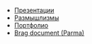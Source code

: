 * [Презентации](presentations/README.md)
* [Размышлизмы](thoughts/README.md)
* [Портфолио](portfolio/README.md)
* [Brag document (Parma)](brag-document/brag-document.parma.md)
